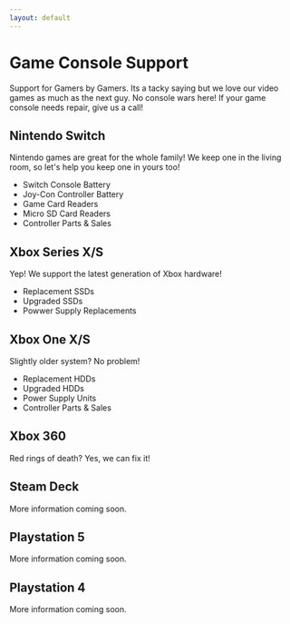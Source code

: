 ```yaml
---
layout: default
---
```

# Game Console Support

Support for Gamers by Gamers. Its a tacky saying but we love our video games as much as the next guy. No console wars here! If your game console needs repair, give us a call!

## Nintendo Switch

Nintendo games are great for the whole family! We keep one in the living room, so let's help you keep one in yours too!

- Switch Console Battery
- Joy-Con Controller Battery
- Game Card Readers
- Micro SD Card Readers
- Controller Parts & Sales

## Xbox Series X/S

Yep! We support the latest generation of Xbox hardware!

- Replacement SSDs
- Upgraded SSDs
- Powwer Supply Replacements

## Xbox One X/S

Slightly older system? No problem!

- Replacement HDDs
- Upgraded HDDs
- Power Supply Units
- Controller Parts & Sales

## Xbox 360

Red rings of death? Yes, we can fix it!

## Steam Deck

More information coming soon.

## Playstation 5

More information coming soon.

## Playstation 4

More information coming soon.
